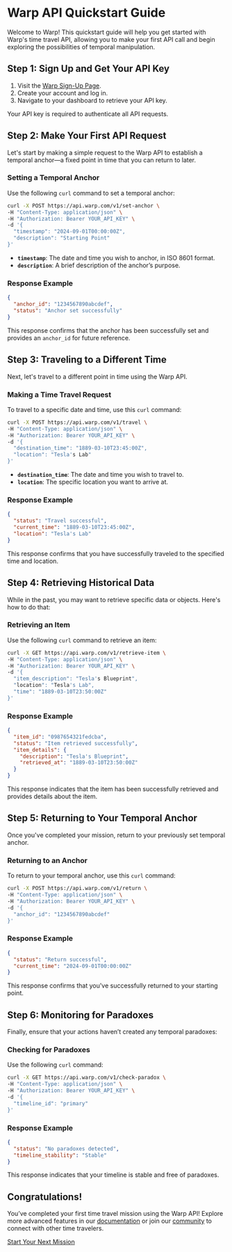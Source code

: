 # Warp API Quickstart Guide

Welcome to Warp! This quickstart guide will help you get started with Warp's time travel API, allowing you to make your first API call and begin exploring the possibilities of temporal manipulation.

## Step 1: Sign Up and Get Your API Key

1. Visit the [Warp Sign-Up Page](#).
2. Create your account and log in.
3. Navigate to your dashboard to retrieve your API key.

Your API key is required to authenticate all API requests.

## Step 2: Make Your First API Request

Let's start by making a simple request to the Warp API to establish a temporal anchor—a fixed point in time that you can return to later.

### Setting a Temporal Anchor

Use the following `curl` command to set a temporal anchor:

```bash
curl -X POST https://api.warp.com/v1/set-anchor \
-H "Content-Type: application/json" \
-H "Authorization: Bearer YOUR_API_KEY" \
-d '{
  "timestamp": "2024-09-01T00:00:00Z",
  "description": "Starting Point"
}'
```

- **`timestamp`**: The date and time you wish to anchor, in ISO 8601 format.
- **`description`**: A brief description of the anchor’s purpose.

### Response Example

```json
{
  "anchor_id": "1234567890abcdef",
  "status": "Anchor set successfully"
}
```

This response confirms that the anchor has been successfully set and provides an `anchor_id` for future reference.

## Step 3: Traveling to a Different Time

Next, let's travel to a different point in time using the Warp API.

### Making a Time Travel Request

To travel to a specific date and time, use this `curl` command:

```bash
curl -X POST https://api.warp.com/v1/travel \
-H "Content-Type: application/json" \
-H "Authorization: Bearer YOUR_API_KEY" \
-d '{
  "destination_time": "1889-03-10T23:45:00Z",
  "location": "Tesla's Lab"
}'
```

- **`destination_time`**: The date and time you wish to travel to.
- **`location`**: The specific location you want to arrive at.

### Response Example

```json
{
  "status": "Travel successful",
  "current_time": "1889-03-10T23:45:00Z",
  "location": "Tesla's Lab"
}
```

This response confirms that you have successfully traveled to the specified time and location.

## Step 4: Retrieving Historical Data

While in the past, you may want to retrieve specific data or objects. Here's how to do that:

### Retrieving an Item

Use the following `curl` command to retrieve an item:

```bash
curl -X GET https://api.warp.com/v1/retrieve-item \
-H "Content-Type: application/json" \
-H "Authorization: Bearer YOUR_API_KEY" \
-d '{
  "item_description": "Tesla's Blueprint",
  "location": "Tesla's Lab",
  "time": "1889-03-10T23:50:00Z"
}'
```

### Response Example

```json
{
  "item_id": "0987654321fedcba",
  "status": "Item retrieved successfully",
  "item_details": {
    "description": "Tesla's Blueprint",
    "retrieved_at": "1889-03-10T23:50:00Z"
  }
}
```

This response indicates that the item has been successfully retrieved and provides details about the item.

## Step 5: Returning to Your Temporal Anchor

Once you've completed your mission, return to your previously set temporal anchor.

### Returning to an Anchor

To return to your temporal anchor, use this `curl` command:

```bash
curl -X POST https://api.warp.com/v1/return \
-H "Content-Type: application/json" \
-H "Authorization: Bearer YOUR_API_KEY" \
-d '{
  "anchor_id": "1234567890abcdef"
}'
```

### Response Example

```json
{
  "status": "Return successful",
  "current_time": "2024-09-01T00:00:00Z"
}
```

This response confirms that you've successfully returned to your starting point.

## Step 6: Monitoring for Paradoxes

Finally, ensure that your actions haven’t created any temporal paradoxes:

### Checking for Paradoxes

Use the following `curl` command:

```bash
curl -X GET https://api.warp.com/v1/check-paradox \
-H "Content-Type: application/json" \
-H "Authorization: Bearer YOUR_API_KEY" \
-d '{
  "timeline_id": "primary"
}'
```

### Response Example

```json
{
  "status": "No paradoxes detected",
  "timeline_stability": "Stable"
}
```

This response indicates that your timeline is stable and free of paradoxes.

## Congratulations!

You’ve completed your first time travel mission using the Warp API! Explore more advanced features in our [documentation](#) or join our [community](#) to connect with other time travelers.

[Start Your Next Mission](#)
```

